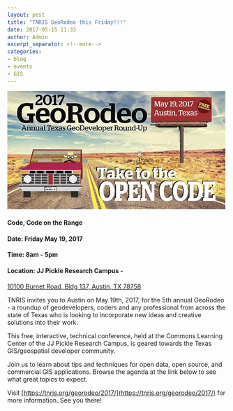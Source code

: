 ```yaml
---
layout: post
title: "TNRIS GeoRodeo this Friday!!!"
date: 2017-05-15 11:33
author: Admin
excerpt_separator: <!--more-->
categories:
- blog
- events
- GIS
---
```

![tnris georodeo](/assets/img/blog/tnris_georodeo_17.jpg) 
#### Code, Code on the Range

#### Date: Friday May 19, 2017
#### Time: 8am - 5pm
#### Location: JJ Pickle Research Campus - 
[10100 Burnet Road, Bldg 137, Austin, TX 78758](https://www.google.com/maps/place/J.+J.+Pickle+Research+Campus,+The+University+of+Texas+at+Austin/@30.3877436,-97.7303217,17z/data=!3m1!4b1!4m5!3m4!1s0x8644cb88892ec28d:0x397fa14bd983eafa!8m2!3d30.3877436!4d-97.728133)

TNRIS invites you to Austin on May 19th, 2017, for the 5th annual GeoRodeo - a roundup of geodevelopers, coders and any professional from across the state of Texas who is looking to incorporate new ideas and creative solutions into their work.

This free, interactive, technical conference, held at the Commons Learning Center of the JJ Pickle Research Campus, is geared towards the Texas GIS/geospatial developer community.
<!--more-->

Join us to learn about tips and techniques for open data, open source, and commercial GIS applications. Browse the agenda at the link below to see what great topics to expect.

Visit  [https://tnris.org/georodeo/2017/](https://tnris.org/georodeo/2017/)  for more information. See you there!





